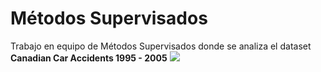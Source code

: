 # Métodos Supervisados
Trabajo en equipo de Métodos Supervisados donde se analiza el dataset **Canadian Car Accidents 1995 - 2005**
![](https://www.callkleinlawyers.com/wp-content/uploads/2019/08/burnaby-car-accident.jpg)
